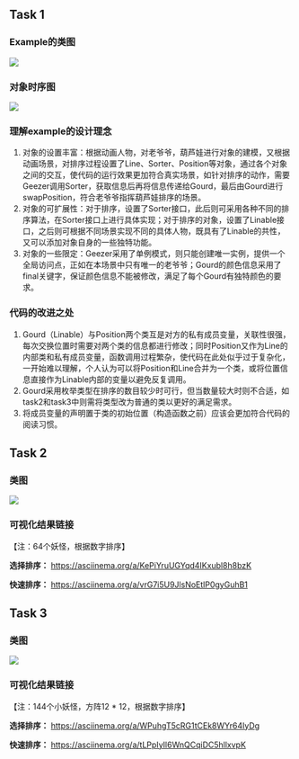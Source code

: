 ## Task 1

### **Example的类图**

![](http://www.plantuml.com/plantuml/png/jLJ1RjGm4BtdAtm4hT8FY2fKAYsb4kfMk-s2X53b9BEBXJU97BjGbXuGAaTEd3bpGY2EV4zL-0ic7ZjUA-J8NjRptiopP_BiWrPpfSr69eceDAWLBu0z4HNF9MmJXhy9Qq6VrgtGegxktSykQr4wOXqHVXd89PS6a47bv3f92idRjXDtoXSNh57Yacl0fKLIrZYHDcDUx_cBFjlaKXG-UMAbK9uYP3K6B3uV8guRX-bwePMeraZGeiSVAiMlGZvkEr8HUl577Ez7afWNxS2nRi8emznTcHixwtQ6ocpOKMrKkHrJcfrCCvlXuhEdipX-F9_66Ozcv_COE5x66OlZPt4yNKvF8iIktU6tQ2ijYclw29Ovl9hpwXLsibkZB3GOzB-CD_HSo7lDcm4O_3VwSLIsmlbAXlva3be7o27v0F4UxHqV3744y1RKY1t2L5AcNmBbPlJdf2d08rFOrafZoiB--TsvQk5Kyght8paLANW3XT7UBKDt3B_CcJy6rj0YZ9vsZMyysXdEc-WcX6U32aPTAMjUHcgslS6B4hKM9djeybp2_zWYUCWbil7N2Gjz6I4ywyo3Nm0FsZr7R99AMEcqlytPxSURFn--tltubT20MPe-O5rgTdlpy_VxppjmrAIdlH3RJqs3EVRwUD8_A_llzlOyy-tBtQVl2OaG4SiIVm1LQJRoBm00)

### 对象时序图

![](http://www.plantuml.com/plantuml/png/ZPBDIiD04CVlUOeSMx0li0SfNhnuK_7SZya7hDcmcQ1u4YgjU6YmWXzLWYSH1Sb9WfNwCjaaVGitMIBPcvV9p7_-yvjCI3_00SVmc1g34J9kxWAS0MyA5lAnuKk3EtBzWOVcdkk19ko4mo65VSOHkDRGfCPhMS1XVCJTgbMnp5vlkuQIAdIwVwBQJVmGfUWn19ExjeEabhFlvytv8aidMVfMNh-NLo_YTL8iB_9ucQLh4TrlPf6XBgbPAYKsu843gf3Krgihcqf9MzUNYu-uc2Ugq-Qt9qW0sCosFEf8AiEXtq0fM9AvlXENIJvVYA-eMDtayPCyX3BRqBwMOkWIEQaUEYoPob4nVIX_7l4KyzjPjlhy1ycYOU1qkbiZoeAAs0TlBF-9Nm00)

### 理解example的设计理念

1. 对象的设置丰富：根据动画人物，对老爷爷，葫芦娃进行对象的建模，又根据动画场景，对排序过程设置了Line、Sorter、Position等对象，通过各个对象之间的交互，使代码的运行效果更加符合真实场景，如针对排序的动作，需要Geezer调用Sorter，获取信息后再将信息传递给Gourd，最后由Gourd进行swapPosition，符合老爷爷指挥葫芦娃排序的场景。
2. 对象的可扩展性：对于排序，设置了Sorter接口，此后则可采用各种不同的排序算法，在Sorter接口上进行具体实现；对于排序的对象，设置了Linable接口，之后则可根据不同场景实现不同的具体人物，既具有了Linable的共性，又可以添加对象自身的一些独特功能。
3. 对象的一些限定：Geezer采用了单例模式，则只能创建唯一实例，提供一个全局访问点，正如在本场景中只有唯一的老爷爷；Gourd的颜色信息采用了final关键字，保证颜色信息不能被修改，满足了每个Gourd有独特颜色的要求。

### **代码的改进之处**

1. Gourd（Linable）与Position两个类互是对方的私有成员变量，关联性很强，每次交换位置时需要对两个类的信息都进行修改；同时Position又作为Line的内部类和私有成员变量，函数调用过程繁杂，使代码在此处似乎过于复杂化，一开始难以理解，个人认为可以将Position和Line合并为一个类，或将位置信息直接作为Linable内部的变量以避免反复调用。
2. Gourd采用枚举类型在排序的数目较少时可行，但当数量较大时则不合适，如task2和task3中则需将类型改为普通的类以更好的满足需求。
3. 将成员变量的声明置于类的初始位置（构造函数之前）应该会更加符合代码的阅读习惯。

## Task 2

### 类图

![](http://www.plantuml.com/plantuml/png/pLIzRXGn4ExtALo2eiq3M14Ar8029sWGYdnxpcATprxiyK4KKY0KIYfgQYe4ekHvei1RC3x_J5Qh3Gr8NBE-x_FCDp_ZEVGW78IDRfG1wKv49zbzPSHIoxE6uU_uc0rXgLM7fnsmnxo48-iLA6jktUPRgrQPw4T4EHBvLEWWaK6f33fXrXauRvfE2--Z_3LjfxO2P15lsP2zUiwAmBFdSv6YAzHBVv04b6BZUE-TFgOG4Wfs0KwP7i5qA6c_4iCaxsnnrpbnYc0k7KOqvuloBBxcSzN9M_4QmRbCAJ1gKZRBiJ9IVe3b0-bc6vpvwilziKH_SJ9cg-7u2IQa6TvX6Ue9oiXoWfI18TNihbzYwrTsmzE7ohCmOZqxWMSU1AZk73tuU8_lRYUVoJAN3NdhG3g-s7rADC9vUQI5gQNBiz8o-Lfs0Kgx9hqPgQUgBOI9SXH2Qa4I73S0Hqa-6QfeJ9OUF1hSD0xQYjNOMyniqk1HLjUgARNiu5z8qBEi8pwxDT0mcsL4n5bZMFmQwAEWkdMCq_wFSTByG7v6UMkcuDCCFmoR6xQ9D3syuFGojiehu4jhjHIcAhZHeqXOPuE1QZcj2ydNdH6CUXaa8ZNGk8pPNglb2RHrN_7BznU_tds--lQZsKqnQzixBDxabnVVVxxzIEXeaAOiTQ-IHOCTj670Atcj5RfirOCt-_l4VVbqzU5harGILNLdU5AkzA4qgx3Hlm40)

### 可视化结果链接

【注：64个妖怪，根据数字排序】

**选择排序：** https://asciinema.org/a/KePiYruUGYqd4IKxubl8h8bzK

**快速排序：**  https://asciinema.org/a/vrG7i5U9JlsNoEtlP0gyGuhB1

## Task 3

### 类图

![](http://www.plantuml.com/plantuml/png/pLMzRXGn4ExtALmcYZOFO4KeK0CAdA11AFBkEHlhVFPYZuz48GL2eQIYfgP284gU9mgy1TxrsBxLdkcGacQTR-pvvkURkMCBp81RoqeeuEQCjPmy5eerabzLnF-TdfBUDLAq_ZG21yHoED5MWD1gRvzkj5YYePiOuZ4RNpBfkBTuAWGDKoi4hgkgbSnQyeI14HUPtOWD0nxfQwBSEdceIOyibf98-Efr8N9qlRUF__OEF3cPPl3eydaA2b7G2_zETHuCXrY8jwpVNGdG3urXbnx4OlgOIhvovj5NENSPl4Ml0rZADGUMsuRFC5QoLNDVGE2cs7AqHr_OjrbAkmIoInipIHGJDlJCnoo9K40GwZA4I8F8N1LPXEYkQtntbtfDmoTNOA7OYfSAVsM1WMYllGSxtAFZRVGvdZ45RzS6kA6ByHEZOSRo4ybKQZhAeIRyWhSEOaTsbJ-pXuejc1heC8HKy40uLQ4KYh_e4-cGR9xoyA3OSQdPSkfjo6msxvEijgh99M_XVr3aoKigBccdzm_n6IAC3ZhonK-1FdEYNGrnwliOPzOFuEHCLsKGyLEt_iV6uAg3yws5kH5M06sqbfofH66sfmAnLZi5wUMyC9a-JRHJuetZ7acHXfLB3kewRIHw-_7cpuUlTpz-LQE8ILq_mDLCRsz-_dx_EUCJ9SsjkNt965d8KMr4Tmx-5cwlU2CkpwDtXuVPzktBtQVlLI0AfaHTi6VoP3xcQZdycFu5)

### 可视化结果链接

【注：144个小妖怪，方阵12 * 12，根据数字排序】

**选择排序：** https://asciinema.org/a/WPuhgT5cRG1tCEk8WYr64IyDg

**快速排序：** https://asciinema.org/a/tLPpIyIl6WnQCqiDC5hllxvpK
